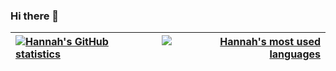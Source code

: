 <!--
**Heenawter/heenawter** is a ✨ _special_ ✨ repository because its `README.md` (this file) appears on your GitHub profile.

Here are some ideas to get you started:

- 🔭 I’m currently working on ...
- 🌱 I’m currently learning ...
- 👯 I’m looking to collaborate on ...
- 🤔 I’m looking for help with ...
- 💬 Ask me about ...
- 📫 How to reach me: ...
- 😄 Pronouns: ...
- ⚡ Fun fact: ...
-->

### Hi there 👋
| <a href="https://github.com/heenawter"><img src="https://github-readme-stats.vercel.app/api?username=heenawter&count_private=true&show_icons=true&text_color=3e3e3e&hide_border=true" alt="Hannah's GitHub statistics" /></a> | <a href="https://github.com/heenawter"><img src="https://github-readme-stats.vercel.app/api/top-langs/?username=heenawter&count_private=true&langs_count=8&text_color=3e3e3e&hide_border=true&layout=compact" alt="Hannah's most used languages" /></a> |
| :----------- | -----------: |

